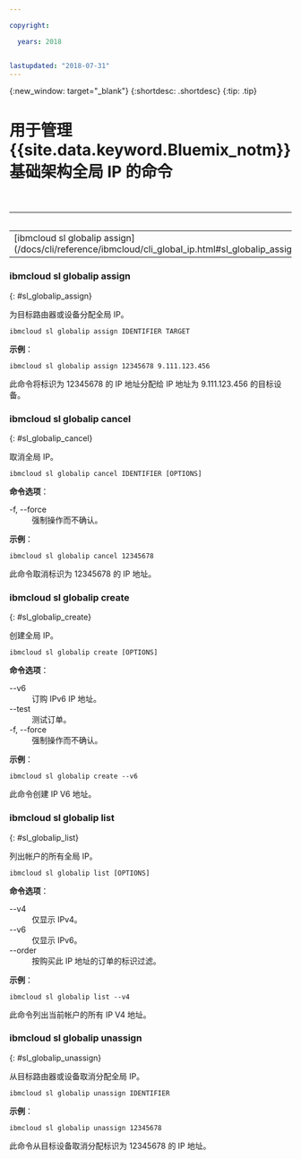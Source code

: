 ```yaml
---

copyright:

  years: 2018


lastupdated: "2018-07-31"
---
```


{:new_window: target="_blank"}
{:shortdesc: .shortdesc}
{:tip: .tip}

# 用于管理 {{site.data.keyword.Bluemix_notm}} 基础架构全局 IP 的命令

<table summary="按字母顺序排序的常规 {{site.data.keyword.Bluemix_notm}} 基础架构命令（命令带有可获取命令更多信息的链接）">
<caption>表 1. {{site.data.keyword.Bluemix_notm}} 基础架构全局 IP 命令</caption>
 <thead>
 <th colspan="6">{{site.data.keyword.Bluemix_notm}} 基础架构全局 IP 命令</th>
 </thead>
 <tbody>
 <tr>
  <td>[ibmcloud sl globalip assign](/docs/cli/reference/ibmcloud/cli_global_ip.html#sl_globalip_assign)</td>
  <td>[ibmcloud sl globalip cancel](/docs/cli/reference/ibmcloud/cli_global_ip.html#sl_globalip_cancel)</td>
  <td>[ibmcloud sl globalip create](/docs/cli/reference/ibmcloud/cli_global_ip.html#sl_globalip_create)</td>
 <td>[ibmcloud sl globalip list](/docs/cli/reference/ibmcloud/cli_global_ip.html#sl_globalip_list)</td>
 <td>[ibmcloud sl globalip unassign](/docs/cli/reference/ibmcloud/cli_global_ip.html#sl_globalip_unassign)</td>
 </tr>
   </tbody>
 </table>

 ### ibmcloud sl globalip assign
{: #sl_globalip_assign}

为目标路由器或设备分配全局 IP。
```
ibmcloud sl globalip assign IDENTIFIER TARGET
```


**示例**：
```
ibmcloud sl globalip assign 12345678 9.111.123.456
```
此命令将标识为 12345678 的 IP 地址分配给 IP 地址为 9.111.123.456 的目标设备。




### ibmcloud sl globalip cancel
{: #sl_globalip_cancel}

取消全局 IP。
```
ibmcloud sl globalip cancel IDENTIFIER [OPTIONS]
```

<strong>命令选项</strong>：
<dl>
<dt>-f, --force</dt>
<dd>强制操作而不确认。</dd>
</dl>

**示例**：
```
ibmcloud sl globalip cancel 12345678
```
此命令取消标识为 12345678 的 IP 地址。



 ### ibmcloud sl globalip create
{: #sl_globalip_create}

创建全局 IP。
```
ibmcloud sl globalip create [OPTIONS]
```

<strong>命令选项</strong>：
<dl>
<dt>--v6</dt>
<dd>订购 IPv6 IP 地址。</dd>
<dt>--test</dt>
<dd>测试订单。</dd>
<dt>-f, --force</dt>
<dd>强制操作而不确认。</dd>
</dl>

**示例**：
```
ibmcloud sl globalip create --v6
```
此命令创建 IP V6 地址。



### ibmcloud sl globalip list
{: #sl_globalip_list}

列出帐户的所有全局 IP。
```
ibmcloud sl globalip list [OPTIONS]
```

<strong>命令选项</strong>：
<dl>
<dt>--v4</dt>
<dd>仅显示 IPv4。</dd>
<dt>--v6</dt>
<dd>仅显示 IPv6。</dd>
<dt>--order</dt>
<dd>按购买此 IP 地址的订单的标识过滤。</dd>
</dl>

**示例**：
```
ibmcloud sl globalip list --v4
```
此命令列出当前帐户的所有 IP V4 地址。



### ibmcloud sl globalip unassign
{: #sl_globalip_unassign}

从目标路由器或设备取消分配全局 IP。
```
ibmcloud sl globalip unassign IDENTIFIER
```


**示例**：
```
ibmcloud sl globalip unassign 12345678
```
此命令从目标设备取消分配标识为 12345678 的 IP 地址。
